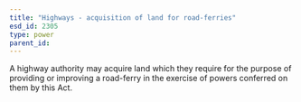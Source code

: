 ```yaml
---
title: "Highways - acquisition of land for road-ferries"
esd_id: 2305
type: power
parent_id:  
---
```


A highway authority may acquire land which they require for the purpose of providing or improving a road-ferry in the exercise of powers conferred on them by this Act.

